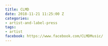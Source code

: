```yaml
---
title: CLMD
date: 2018-11-21 11:25:00 Z
categories:
- artist-and-label-press
tags:
- artist
facebook: https://www.facebook.com/CLMDMusic/
---
```


